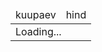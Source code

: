 
<style>
  .price{
    text-align: end;
  }
  .cheap{
    color: coral;
  }
  .page-header{
    padding: 0;
  }
  .day_space{
    background: aliceblue;
  }
</style>

<table>
  <thead>
    <tr>
      <td>kuupaev</td>
      <td>hind</td>
    </tr>
  </thead>
  <tbody  id="prices">
    <tr><td colspan="2">Loading...</td></tr>
  </tbody>
</table>

<script src="https://unpkg.com/pulltorefreshjs"></script>
<script>
  function getData(){
    const today = new Date()
    const start = new Date(today)
    start.setHours(today.getHours()-1)
    const end   = new Date(today)
    end.setHours(today.getHours()+24)
    const prices = document.querySelector("#prices")
    prices.innerHTML = `<tr><td colspan="2">Loading...</td></tr>`

    fetch(`https://dashboard.elering.ee/api/nps/price?start=${start.toISOString()}&end=${end.toISOString()}`).then(r=>r.json()).then(res=>{
      const data  = res.data.ee
      const cheap = data.map(row=>row.price).sort((a,b)=>a-b).slice(0,5)
      window.data = data

      let html = ""
      for (const row of data){
        const time = new Date(row.timestamp*1000).toLocaleString('et-EE');
        const cheapClass = cheap.includes(row.price) ? 'cheap' : ''
        if (time.includes("00:00:00")) html += `<tr><td class="day_space" colspan="2"></td></tr>` // new day
        html += `<tr><td>${time}</td><td class="price ${cheapClass}">${row.price.toFixed(2)}</td></tr>`
      }
      prices.innerHTML = html
    })
  }
  
  getData()
  PullToRefresh.init({ mainElement: 'body',onRefresh(){ getData() }});
</script>



<!-- Yandex.Metrika counter -->
<script type="text/javascript" >
   (function(m,e,t,r,i,k,a){m[i]=m[i]||function(){(m[i].a=m[i].a||[]).push(arguments)};
   m[i].l=1*new Date();k=e.createElement(t),a=e.getElementsByTagName(t)[0],k.async=1,k.src=r,a.parentNode.insertBefore(k,a)})
   (window, document, "script", "https://mc.yandex.ru/metrika/tag.js", "ym");

   ym(86524892, "init", {
        clickmap:true,
        trackLinks:true,
        accurateTrackBounce:true
   });
</script>
<noscript><div><img src="https://mc.yandex.ru/watch/86524892" style="position:absolute; left:-9999px;" alt="" /></div></noscript>
<!-- /Yandex.Metrika counter -->
